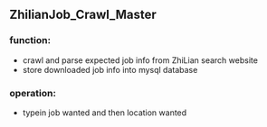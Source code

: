 ## ZhilianJob_Crawl_Master

### function: 
- crawl and parse expected job info from ZhiLian search website
- store downloaded job info into mysql database

### operation: 
- typein job wanted and then location wanted
